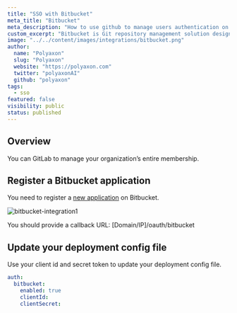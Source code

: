 ```yaml
---
title: "SSO with Bitbucket"
meta_title: "Bitbucket"
meta_description: "How to use github to manage users authentication on Polyaxon. You can easily integrate github to manage users authentication on Polyaxon."
custom_excerpt: "Bitbucket is Git repository management solution designed for professional teams. It gives you a central place to manage git repositories, collaborate on your source code and guide you through the development flow."
image: "../../content/images/integrations/bitbucket.png"
author:
  name: "Polyaxon"
  slug: "Polyaxon"
  website: "https://polyaxon.com"
  twitter: "polyaxonAI"
  github: "polyaxon"
tags: 
  - sso
featured: false
visibility: public
status: published
---
```


## Overview

You can GitLab to manage your organization’s entire membership.

## Register a Bitbucket application

You need to register a [new application](https://confluence.atlassian.com/bitbucket/oauth-on-bitbucket-cloud-238027431.html) on Bitbucket.

![bitbucket-integration1](../../content/images/integrations/sso/bitbucket.png)

You should provide a callback URL: [Domain/IP]/oauth/bitbucket

## Update your deployment config file

Use your client id and secret token to update your deployment config file.

```yaml
auth:
  bitbucket:
    enabled: true
    clientId:
    clientSecret:
```

